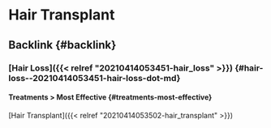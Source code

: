 # Hair Transplant


## Backlink {#backlink}


### [Hair Loss]({{< relref "20210414053451-hair_loss" >}}) {#hair-loss--20210414053451-hair-loss-dot-md}


#### Treatments > Most Effective {#treatments-most-effective}

[Hair Transplant]({{< relref "20210414053502-hair_transplant" >}})
